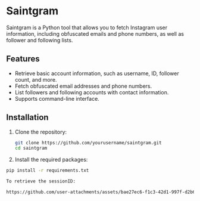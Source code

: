 # Saintgram

Saintgram is a Python tool that allows you to fetch Instagram user information, including obfuscated emails and phone numbers, as well as follower and following lists.

## Features

- Retrieve basic account information, such as username, ID, follower count, and more.
- Fetch obfuscated email addresses and phone numbers.
- List followers and following accounts with contact information.
- Supports command-line interface.

## Installation

1. Clone the repository:
   ```bash
   git clone https://github.com/yourusername/saintgram.git
   cd saintgram

2. Install the required packages:
  ```bash
  pip install -r requirements.txt

To retrieve the sessionID:

https://github.com/user-attachments/assets/bae27ec6-f1c3-42d1-997f-d2b63569b838
